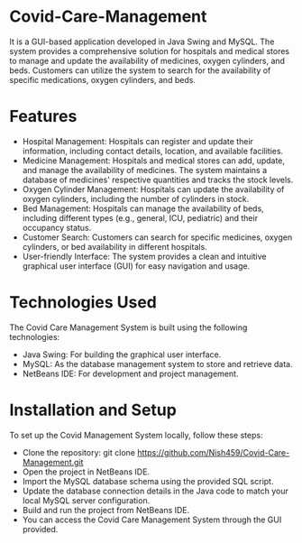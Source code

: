 # Covid-Care-Management
It is a GUI-based application developed in Java Swing and MySQL. The system provides a comprehensive solution for hospitals and medical stores to manage and update the availability of medicines, oxygen cylinders, and beds. Customers can utilize the system to search for the availability of specific medications, oxygen cylinders, and beds.
# Features
* Hospital Management: Hospitals can register and update their information, including contact details, location, and available facilities.
* Medicine Management: Hospitals and medical stores can add, update, and manage the availability of medicines. The system maintains a database of medicines' respective quantities and tracks the stock levels.
* Oxygen Cylinder Management: Hospitals can update the availability of oxygen cylinders, including the number of cylinders in stock.
* Bed Management: Hospitals can manage the availability of beds, including different types (e.g., general, ICU, pediatric) and their occupancy status.
* Customer Search: Customers can search for specific medicines, oxygen cylinders, or bed availability in different hospitals.
* User-friendly Interface: The system provides a clean and intuitive graphical user interface (GUI) for easy navigation and usage.

# Technologies Used
The Covid Care Management System is built using the following technologies:

* Java Swing: For building the graphical user interface.
* MySQL: As the database management system to store and retrieve data.
* NetBeans IDE: For development and project management.
# Installation and Setup
To set up the Covid Management System locally, follow these steps:

* Clone the repository: git clone https://github.com/Nish459/Covid-Care-Management.git
* Open the project in NetBeans IDE.
* Import the MySQL database schema using the provided SQL script.
* Update the database connection details in the Java code to match your local MySQL server configuration.
* Build and run the project from NetBeans IDE.
* You can access the Covid Care Management System through the GUI provided.
